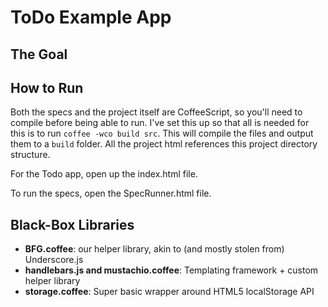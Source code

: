 # ToDo Example App

## The Goal

## How to Run

Both the specs and the project itself are CoffeeScript, so you'll need to compile before being able to run. I've set this up so that all is needed for this is to run `coffee -wco build src`. This will compile the files and output them to a `build` folder. All the project html references this project directory structure.

For the Todo app, open up the index.html file.

To run the specs, open the SpecRunner.html file.

## Black-Box Libraries

- **BFG.coffee**: our helper library, akin to (and mostly stolen from) Underscore.js
- **handlebars.js and mustachio.coffee**: Templating framework + custom helper library
- **storage.coffee**: Super basic wrapper around HTML5 localStorage API